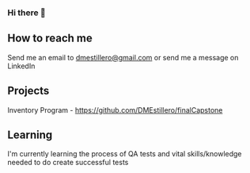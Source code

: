 ### Hi there 👋

## How to reach me 
Send me an email to dmestillero@gmail.com or send me a message on LinkedIn

## Projects
Inventory Program - https://github.com/DMEstillero/finalCapstone

## Learning
I'm currently learning the process of QA tests and vital skills/knowledge needed to do create successful tests 
